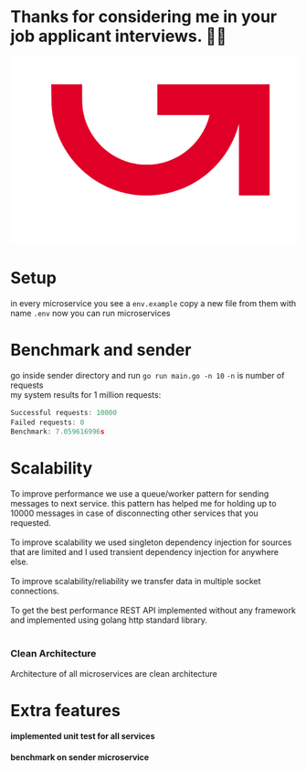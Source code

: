 # Thanks for considering me in your job applicant interviews. 🤍🙏
![logo](./logo.png)
# Setup
in every microservice you see a `env.example` copy a new file from them with name `.env`
now you can run microservices 

# Benchmark and sender 
go inside sender directory and run `go run main.go -n 10` 
`-n` is number of requests <br>
my system results for 1 million requests: <br>
```go
Successful requests: 10000
Failed requests: 0
Benchmark: 7.059616996s
```


# Scalability 
To improve performance we use a queue/worker pattern for sending messages to next service. this pattern has helped me for holding up to 10000 messages in case of disconnecting other services that you requested.<br><br>
To improve scalability we used singleton dependency injection for sources that are limited and I used transient dependency injection for anywhere else. <br>  
To improve scalability/reliability we transfer data in multiple socket connections.  <br><br>
To get the best performance REST API implemented without any framework and implemented using golang http standard library. <br><br>



### Clean Architecture
Architecture of all microservices are clean architecture  


# Extra features
#### implemented unit test for all services
#### benchmark on sender microservice

